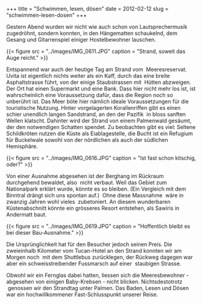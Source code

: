 +++
title = "Schwimmen, lesen, dösen"
date = 2012-02-12
slug = "schwimmen-lesen-dosen"
+++

  

Gestern Abend wurden wir nicht wie auch schon von Lautsprechermusik
zugedröhnt, sondern konnten, in den Hängematten schaukelnd, dem Gesang
und Gitarrenspiel einiger Hostelbewohner lauschen.  

{{< figure src = "../images/IMG_0611.JPG" caption = "Strand, soweit das Auge reicht." >}}

Entspannend war auch der heutige Tag am Strand vom  Meeresreservat.
Uvita ist eigentlich nichts weiter als ein Kaff, durch das eine breite
Asphaltstrasse führt, von der einige Staubstrassen mit  Hütten
abzweigen. Der Ort hat einen Supermarkt und eine Bank. Dass hier nicht
mehr los ist, ist wahrscheinlich eine Voraussetzung dafür, dass die
Region noch so unberührt ist. Das Meer böte hier nämlich ideale
Voraussetzungen für die touristische Nutzung. Hinter vorgelagerten
Korallenriffen gibt es einen schier unendlich langen Sandstrand, an den
der Pazifik  in bloss sanften Wellen klatscht. Dahinter wird der Strand
von einem Palmenwald gesäumt, der den notwendigen Schatten spendet. Zu
beobachten gibt es viel: Seltene Schildkröten nutzen die Küste als
Eiablagestelle, die Bucht ist ein Refugium für Buckelwale sowohl von der
nördlichen als auch der südlichen Hemisphäre.  

{{< figure src = "../images/IMG_0616.JPG" caption = "Ist fast schon kitschig, oder?" >}}

Von einer Ausnahme abgesehen ist der Berghang im Rückraum durchgehend
bewaldet, also  nicht verbaut. Weil das Gebiet zum Nationalpark erklärt
wurde, könnte es so bleiben. (Ein Vergleich mit dem Binntral drängt sich
uns spontan auf.)  Ohne diese Massnahme  wäre in zwanzig Jahren wohl
vieles  zubetoniert. An diesem wunderbaren Küstenabschnitt könnte ein
grösseres Resort entstehen, als Sawiris in Andermatt baut.  

{{< figure src = "../images/IMG_0619.JPG" caption = "Hoffentlich bleibt es bei dieser Bau-Ausnahme." >}}

Die Ursprünglichkeit hat für den Besucher jedoch seinen Preis. Die
zweieinhalb Kilometer vom Tucan-Hotel an den Strand konnten wir am
Morgen noch  mit dem Shuttlebus zurücklegen, der Rückweg dagegen war
aber ein schweisstreibender Fussmarsch auf einer  staubigen Strasse.  

Obwohl wir ein Fernglas dabei hatten, liessen sich die Meeresbewohner -
abgesehen von einigen Baby-Krebsen - nicht blicken. Nichtsdestotrotz
 genossen wir den Strandtag unter Palmen. Das Baden, Lesen und Dösen war
ein hochwillkommener Fast-Schlusspunkt unserer Reise.

